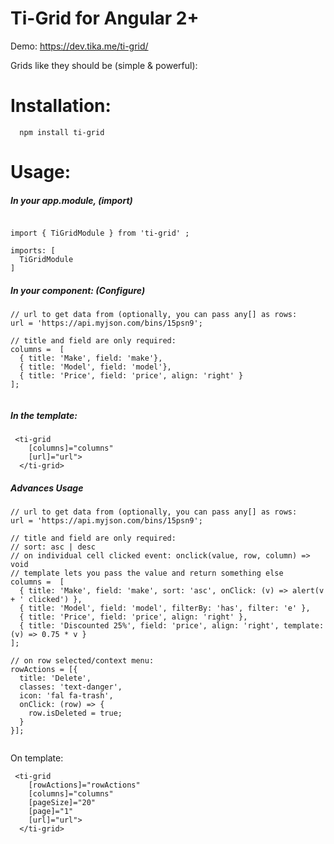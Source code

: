 # Ti-Grid for Angular 2+ 

Demo: https://dev.tika.me/ti-grid/

Grids like they should be (simple & powerful):

# Installation:

```
  npm install ti-grid
```

# Usage:

##### In your app.module, (import)

```

import { TiGridModule } from 'ti-grid' ;

imports: [
  TiGridModule
]
```

##### In your component: (Configure)

```
// url to get data from (optionally, you can pass any[] as rows:
url = 'https://api.myjson.com/bins/15psn9';

// title and field are only required:
columns =  [
  { title: 'Make', field: 'make'},
  { title: 'Model', field: 'model'},
  { title: 'Price', field: 'price', align: 'right' }
];


```

##### In the template:

```
 <ti-grid
    [columns]="columns"
    [url]="url">
  </ti-grid>

```


##### Advances Usage

```
// url to get data from (optionally, you can pass any[] as rows:
url = 'https://api.myjson.com/bins/15psn9';

// title and field are only required:
// sort: asc | desc
// on individual cell clicked event: onclick(value, row, column) => void 
// template lets you pass the value and return something else
columns =  [
  { title: 'Make', field: 'make', sort: 'asc', onClick: (v) => alert(v + ' clicked') },
  { title: 'Model', field: 'model', filterBy: 'has', filter: 'e' },
  { title: 'Price', field: 'price', align: 'right' },
  { title: 'Discounted 25%', field: 'price', align: 'right', template: (v) => 0.75 * v }
];

// on row selected/context menu:
rowActions = [{
  title: 'Delete',
  classes: 'text-danger',
  icon: 'fal fa-trash',
  onClick: (row) => {
    row.isDeleted = true;
  }
}];


```

On template:


```
 <ti-grid
    [rowActions]="rowActions"
    [columns]="columns"
    [pageSize]="20"
    [page]="1" 
    [url]="url">
  </ti-grid>
```

